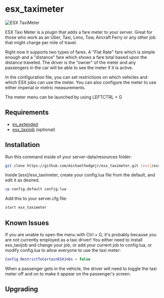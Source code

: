 # esx_taximeter

![ESX TaxiMeter](https://i.imgur.com/1Q2ralm.jpg "ESX TaxiMeter")

ESX Taxi Meter is a plugin that adds a fare meter to your server. Great for those who work as an Uber, Taxi, Limo, Tow, Aircraft Ferry or any other job that might charge per mile of travel.

Right now it supports two types of fares. A "Flat Rate" fare which is simple enough and a "distance" fare which shows a fare total based upon the distance traveled. The driver is the "owner" of the meter and any passengers in the car will be able to see the meter if it is active.

In the configuration file, you can set restrictions on which vehicles and which ESX jobs can use the meter. You can also configure the meter to use either imperial or metric measurements.

The meter menu can be launched by using LEFTCTRL + G

## Requirements

- [es_extended](https://github.com/ESX-Org/es_extended)
- [esx_taxijob](https://github.com/ESX-Org/esx_taxijob) (optional)

## Installation

Run this command inside of your server-data/resources folder:

``` sh
git clone https://github.com/michaelhodgejr/esx_taximeter.git [esx]/esx_taximeter
```

Inside \[esx\]/esx_taximeter, create your config.lua file from the default, and edit it as desired.

``` sh
cp config.default config.lua
```

Add this to your server.cfg file:

``` sh
start esx_taximeter
```

## Known Issues

If you are unable to open the menu with Ctrl + G, it's probably because you are not currently employed as a taxi driver! You either need to install esx_taxijob and change your job, or add your current job to config.lua, or modify config.lua to allow everyone to use the taxi meter:

``` lua
Config.RestrictToCertainESXJobs = false
```

When a passenger gets in the vehicle, the driver will need to toggle the taxi meter off and on to make it appear on the passenger's screen.

## Upgrading
